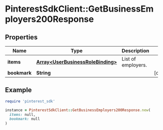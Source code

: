 # PinterestSdkClient::GetBusinessEmployers200Response

## Properties

| Name | Type | Description | Notes |
| ---- | ---- | ----------- | ----- |
| **items** | [**Array&lt;UserBusinessRoleBinding&gt;**](UserBusinessRoleBinding.md) | List of employers. |  |
| **bookmark** | **String** |  | [optional] |

## Example

```ruby
require 'pinterest_sdk'

instance = PinterestSdkClient::GetBusinessEmployers200Response.new(
  items: null,
  bookmark: null
)
```

